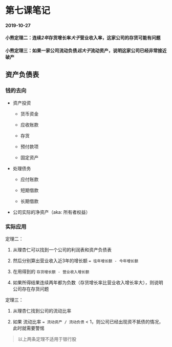 # 第七课笔记

#### 2019-10-27

#### 小熊定理二：连续*2年*存货增长率*大于*营业收入率，这家公司的存货可能有问题

#### 小熊定理三：如果一家公司流动负债*远大于*流动资产，说明这家公司已经非常接近破产

## 资产负债表

### 钱的去向

+ 资产投资

  - 货币资金

  - 应收账款

  - 存货

  - 预付款项

  - 固定资产

+ 处理债务

  - 应付账款

  - 短期借款

  - 长期借款

+ 公司实际的净资产（aka: 所有者权益）

### 实际应用

定理二：

1. 从理杏仁可以找到一个公司的利润表和资产负债表

2. 然后分别算出营业收入近3年的增长额 `= 往年增长额 - 今年增长额`

3. 在用得到的 `存货增长额 - 营业收入增长额`

4. 如果所得结果连续两年都为负数（存货增长率比营业收入增长率大），则说明公司存在存货问题

定理三：

1. 从理杏仁找到公司的流动比率

2. 如果 流动比率 `= 流动资产 / 流动负债` < 1，则公司已经出现资不抵债的情况，此时就需要警惕

> 以上两条定理不适用于银行股
